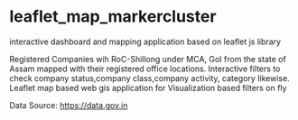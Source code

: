 # leaflet_map_markercluster
interactive dashboard and mapping application based on leaflet js library

Registered Companies wih RoC-Shillong under MCA, GoI from the state of Assam mapped with their registered office locations. 
Interactive filters to check company status,company class,company activity, category likewise. 
Leaflet map based web gis application for Visualization based filters on fly

Data Source: https://data.gov.in